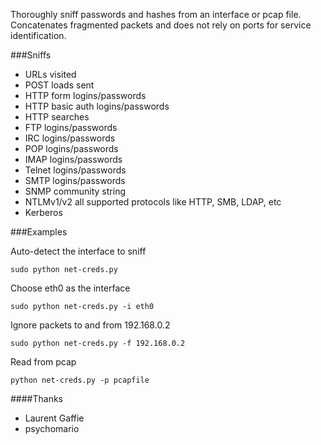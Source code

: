 Thoroughly sniff passwords and hashes from an interface or pcap file. Concatenates fragmented packets and does not rely on ports for service identification.

###Sniffs

* URLs visited
* POST loads sent
* HTTP form logins/passwords
* HTTP basic auth logins/passwords
* HTTP searches
* FTP logins/passwords
* IRC logins/passwords
* POP logins/passwords
* IMAP logins/passwords
* Telnet logins/passwords
* SMTP logins/passwords
* SNMP community string
* NTLMv1/v2 all supported protocols like HTTP, SMB, LDAP, etc
* Kerberos


###Examples

Auto-detect the interface to sniff

```sudo python net-creds.py```

Choose eth0 as the interface

```sudo python net-creds.py -i eth0```

Ignore packets to and from 192.168.0.2

```sudo python net-creds.py -f 192.168.0.2```

Read from pcap

```python net-creds.py -p pcapfile```


####Thanks
* Laurent Gaffie
* psychomario
